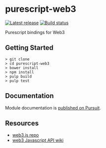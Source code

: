 # purescript-web3

[![Latest release](http://img.shields.io/github/release/f-o-a-m/purescript-web3.svg?branch=travis)](https://github.com/f-o-a-m/purescript-web3/releases)
[![Build status](https://travis-ci.org/f-o-a-m/purescript-web3.svg?branch=travis)](https://travis-ci.org/f-o-a-m/purescript-web3?branch=travis)

Purescript bindings for Web3

## Getting Started
```
> git clone
> cd purescript-web3
> bower install
> npm install
> pulp build
> pulp test
```

## Documentation

Module documentation is [published on Pursuit](http://pursuit.purescript.org/packages/purescript-web3).

## Resources

 - [web3.js repo](https://github.com/ethereum/web3.js)
 - [web3 Javascript API wiki](https://github.com/ethereum/wiki/wiki/JavaScript-API)
